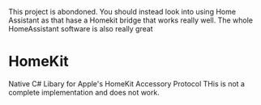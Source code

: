 This project is abondoned.
You should instead look into using Home Assistant as that hase a Homekit bridge that works really well.
The whole HomeAssistant software is also really great

# HomeKit
Native C# Libary for Apple's HomeKit Accessory Protocol
THis is not a complete implementation and does not work.


